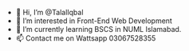 - 👋 Hi, I’m @TalalIqbal
- 👀 I’m interested in Front-End Web Development
- 🌱 I’m currently learning BSCS in NUML Islamabad.
- 📫 Contact me on Wattsapp 03067528355

<!---
TalalIqbal/TalalIqbal is a ✨ special ✨ repository because its `README.md` (this file) appears on your GitHub profile.
You can click the Preview link to take a look at your changes.
--->
